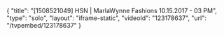 {
    "title": "[1508521049] HSN | MarlaWynne Fashions 10.15.2017 - 03 PM",
    "type": "solo",
    "layout": "iframe-static",
    "videoId": "123178637",
    "url": "\/tvpembed\/123178637"
}